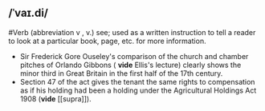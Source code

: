 ## /ˈvaɪ.di/
#Verb 
(abbreviation v , v.)
see; used as a written instruction to tell a reader to look at a particular book, page, etc. for more information.

- Sir Frederick Gore Ouseley's comparison of the church and chamber pitches of Orlando Gibbons ( **vide** Ellis's lecture) clearly shows the minor third in Great Britain in the first half of the 17th century.
- Section 47 of the act gives the tenant the same rights to compensation as if his holding had been a holding under the Agricultural Holdings Act 1908 (**vide** [[supra]]).